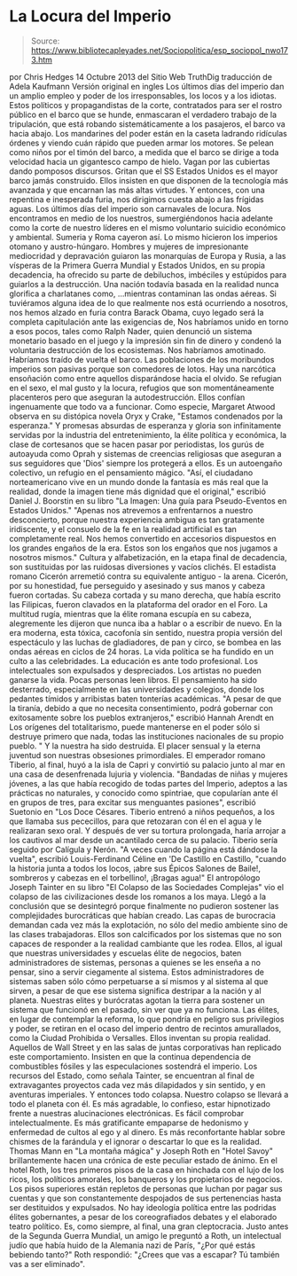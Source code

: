 # La Locura del Imperio

> Source: https://www.bibliotecapleyades.net/Sociopolitica/esp_sociopol_nwo173.htm

por
Chris Hedges
14 Octubre 2013
del
Sitio Web TruthDig
traducción de
Adela Kaufmann
Versión
original en ingles
Los últimos
días del imperio dan
un amplio empleo y poder de los irresponsables, los locos y a los idiotas.
Estos
políticos y
propagandistas de la corte, contratados para ser el rostro público en el
barco que se hunde, enmascaran el verdadero trabajo de la tripulación, que
está robando sistemáticamente a los pasajeros, el barco va hacia abajo. Los
mandarines del poder están en la caseta ladrando ridículas órdenes y viendo
cuán rápido que pueden armar los motores.
Se pelean como niños por el
timón del barco, a medida que el barco se dirige a toda velocidad hacia un
gigantesco campo de hielo. Vagan
por las cubiertas dando pomposos discursos. Gritan
que el SS Estados Unidos es el mayor barco jamás construido. Ellos
insisten en que disponen de la tecnología más avanzada y que encarnan las
más altas virtudes.
Y entonces, con una
repentina e inesperada furia, nos dirigimos cuesta abajo a las frígidas
aguas.
Los últimos días del
imperio son carnavales de locura. Nos
encontramos en medio de los nuestros, sumergiéndonos hacia adelante como la
corte de nuestro líderes en el mismo voluntario suicidio económico y
ambiental. Sumeria
y Roma cayeron así. Lo mismo hicieron los imperios otomano y
austro-húngaro.
Hombres y mujeres de
impresionante mediocridad y depravación guiaron las monarquías de Europa y
Rusia, a las vísperas de la Primera Guerra Mundial y Estados Unidos, en su
propia decadencia, ha ofrecido su parte de debiluchos, imbéciles y estúpidos
para guiarlos a la destrucción.
Una nación todavía basada
en la realidad nunca glorifica a charlatanes como,
...mientras contaminan las
ondas aéreas.
Si tuviéramos alguna idea
de lo que realmente nos está ocurriendo a nosotros, nos hemos alzado en
furia contra Barack
Obama, cuyo
legado será la completa capitulación ante las exigencias de,
Nos habríamos unido en
torno a esos pocos, tales como Ralph
Nader, quien denunció un sistema monetario basado en el juego y la
impresión sin fin de dinero y condenó la voluntaria destrucción de los
ecosistemas. Nos habríamos amotinado. Habríamos
traído de vuelta el barco.
Las poblaciones
de los moribundos imperios son
pasivas porque son comedores de lotos.
Hay una narcótica
ensoñación como entre aquellos disparándose hacia el olvido. Se
refugian en el sexo, el mal gusto y la locura, refugios que son
momentáneamente placenteros pero que aseguran la autodestrucción. Ellos
confían ingenuamente que todo va a funcionar.
Como especie, Margaret
Atwood observa en su distópica novela Oryx y Crake,
"Estamos condenados por la
esperanza."
Y promesas absurdas de
esperanza y gloria son infinitamente servidas por la industria del
entretenimiento, la élite política y económica, la clase de cortesanos que
se hacen pasar por periodistas, los gurús de autoayuda como Oprah y sistemas
de creencias religiosas que aseguran a sus seguidores que 'Dios' siempre los protegerá
a ellos.
Es un autoengaño colectivo,
un refugio en el pensamiento mágico.
"Así, el ciudadano
norteamericano vive en un mundo donde la fantasía es más real que la
realidad, donde la imagen tiene más dignidad que el original," escribió
Daniel J. Boorstin en su libro "La Imagen: Una guía para Pseudo-Eventos en
Estados Unidos."
"Apenas nos atrevemos a
enfrentarnos a nuestro desconcierto, porque nuestra experiencia ambigua es
tan gratamente iridiscente, y el consuelo de la fe en la realidad artificial
es tan completamente real. Nos hemos convertido en accesorios dispuestos en
los grandes engaños de la era. Estos son los engaños que nos jugamos a
nosotros mismos."
Cultura y alfabetización,
en la etapa final de decadencia, son sustituidas por las ruidosas
diversiones y vacíos clichés.
El estadista romano Cicerón arremetió contra su equivalente antiguo - la arena. Cicerón,
por su honestidad, fue perseguido y asesinado y sus manos y cabeza fueron
cortadas.
Su cabeza cortada y su mano
derecha, que había escrito
las Filipicas, fueron clavados en la plataforma
del orador en el Foro.
La multitud rugía, mientras
que la élite romana escupía en su cabeza, alegremente les dijeron que nunca
iba a hablar o a escribir de nuevo. En
la era moderna, esta tóxica, cacofonía sin sentido, nuestra propia versión
del espectáculo y las luchas de gladiadores, de pan y circo, se bombea en
las ondas aéreas en ciclos de 24 horas.
La vida política se ha
fundido en un culto a las celebridades. La
educación es ante todo profesional. Los
intelectuales son expulsados y despreciados. Los
artistas no pueden ganarse la vida. Pocas
personas leen libros.
El pensamiento ha sido
desterrado, especialmente en las universidades y colegios, donde los
pedantes tímidos y arribistas baten tonterías académicas.
"A pesar de que la
tiranía, debido a que no necesita consentimiento, podrá gobernar con
exitosamente sobre los pueblos extranjeros," escribió Hannah Arendt en Los
orígenes del totalitarismo, puede mantenerse en el poder sólo si destruye
primero que nada, todas las instituciones nacionales de su propio pueblo. "
Y la nuestra ha sido
destruida. El
placer sensual y la eterna juventud son nuestras obsesiones primordiales.
El emperador romano Tiberio,
al final, huyó a la isla de Capri y convirtió su palacio junto al mar en una
casa de desenfrenada lujuria y violencia.
"Bandadas de niñas y
mujeres jóvenes, a las que había recogido de todas partes del Imperio,
adeptos a las prácticas no naturales, y conocido como
spintriae,
que copularían ante él en grupos de tres, para excitar sus menguantes
pasiones", escribió Suetonio en "Los Doce Césares.
Tiberio entrenó a niños
pequeños, a los que llamaba sus pececillos, para que retozaran con él en el
agua y le realizaran sexo oral. Y
después de ver su tortura prolongada, haría arrojar a los cautivos al mar desde
un acantilado cerca de su palacio.
Tiberio sería seguido por
Calígula y Nerón.
"A veces cuando la página
está dándose la vuelta", escribió Louis-Ferdinand Céline en 'De Castillo
en Castillo, "cuando la historia junta a todos los locos, ¡abre sus Épicos
Salones de Baile!, sombreros y cabezas en el torbellino!, ¡Bragas agua!"
El antropólogo Joseph Tainter en
su libro "El Colapso de las
Sociedades Complejas" vio el colapso de las
civilizaciones desde los romanos a los maya.
Llegó a la conclusión que
se desintegró porque finalmente no pudieron sostener las complejidades
burocráticas que habían creado. Las
capas de burocracia demandan cada vez más la explotación, no sólo del medio
ambiente sino de las clases trabajadoras.
Ellos son calcificados por
los sistemas que no son capaces de responder a la realidad cambiante que les
rodea. Ellos, al igual que nuestras universidades y
escuelas élite de negocios, baten administradores de sistemas, personas a
quienes
se les enseña a no pensar, sino a servir ciegamente al sistema.
Estos administradores de
sistemas saben sólo cómo perpetuarse a sí mismos y al sistema al que sirven,
a pesar de que ese sistema significa destripar a la nación y al planeta.
Nuestras
elites y burócratas agotan la tierra para sostener un sistema que
funcionó en el pasado, sin ver que ya no funciona.
Las élites, en lugar de
contemplar la reforma, lo que pondría en peligro sus privilegios y poder, se
retiran en el ocaso del imperio dentro de recintos amurallados, como la
Ciudad Prohibida o Versalles. Ellos inventan
su propia realidad.
Aquellos de Wall Street y
en las salas de juntas corporativas han replicado este comportamiento. Insisten en que la continua dependencia de
combustibles fósiles y las especulaciones sostendrá el imperio.
Los recursos del Estado,
como señala Tainter, se encuentran al final de extravagantes proyectos cada
vez más dilapidados y sin sentido, y en aventuras imperiales. Y entonces todo colapsa.
Nuestro colapso se
llevará a todo el planeta con él.
Es más agradable, lo
confieso, estar hipnotizado frente a nuestras alucinaciones electrónicas. Es fácil comprobar intelectualmente. Es
más gratificante empaparse de hedonismo y enfermedad de cultos al ego y al
dinero. Es
más reconfortante hablar sobre chismes de la farándula y el ignorar o
descartar lo que es la realidad.
Thomas Mann en "La montaña mágica" y Joseph
Roth en
"Hotel Savoy" brillantemente hacen una crónica de este peculiar estado de
ánimo.
En el hotel Roth, los tres primeros pisos de la casa en hinchada con el lujo
de los ricos, los políticos amorales, los banqueros y los propietarios de
negocios. Los pisos superiores están repletos de personas que
luchan por pagar sus cuentas y que son constantemente despojados de sus
pertenencias hasta ser destituidos y expulsados. No
hay ideología política entre las podridas élites gobernantes, a pesar de los
coreografiados debates y el elaborado teatro político.
Es, como siempre, al final,
una gran cleptocracia.
Justo antes de la
Segunda Guerra Mundial, un amigo le preguntó a Roth, un intelectual judío
que había huido de la Alemania nazi de París,
"¿Por qué estás bebiendo
tanto?" Roth respondió: "¿Crees que vas a escapar?
Tú también
vas a ser eliminado".
